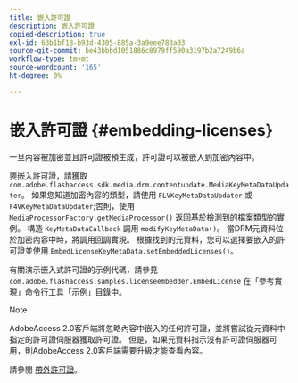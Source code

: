 ```yaml
---
title: 嵌入許可證
description: 嵌入許可證
copied-description: true
exl-id: 63b1bf18-b93d-4305-885a-3a9eee783a03
source-git-commit: be43bbbd1051886c8979ff590a3197b2a7249b6a
workflow-type: tm+mt
source-wordcount: '165'
ht-degree: 0%

---
```


# 嵌入許可證 {#embedding-licenses}

一旦內容被加密並且許可證被預生成，許可證可以被嵌入到加密內容中。

要嵌入許可證，請獲取 `com.adobe.flashaccess.sdk.media.drm.contentupdate.MediaKeyMetaDataUpdater`。 如果您知道加密內容的類型，請使用 `FLVKeyMetaDataUpdater` 或 `F4VKeyMetaDataUpdater`;否則，使用 `MediaProcessorFactory.getMediaProcessor()` 返回基於檢測到的檔案類型的實例。 構造 `KeyMetaDataCallback` 調用 `modifyKeyMetaData()`。 當DRM元資料位於加密內容中時，將調用回調實現。 根據找到的元資料，您可以選擇要嵌入的許可證並使用 `EmbedLicenseKeyMetaData.setEmbeddedLicenses()`。

有關演示嵌入式許可證的示例代碼，請參見 `com.adobe.flashaccess.samples.licenseembedder.EmbedLicense` 在「參考實現」命令行工具「示例」目錄中。

>[!NOTE]
>
>AdobeAccess 2.0客戶端將忽略內容中嵌入的任何許可證，並將嘗試從元資料中指定的許可證伺服器獲取許可證。 但是，如果元資料指示沒有許可證伺服器可用，則AdobeAccess 2.0客戶端需要升級才能查看內容。

請參閱 [帶外許可證](../../aaxs-protecting-content/content-introduction/packaging-options/content-out-of-band-licenses.md)。
